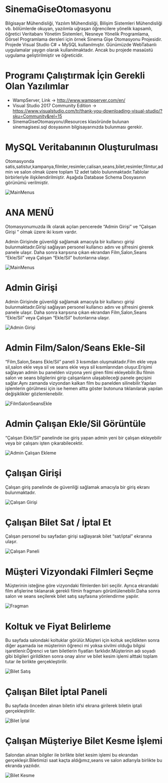 # SinemaGiseOtomasyonu
Bilgisayar Mühendisliği, Yazılım Mühendisliği, Bilişim Sistemleri Mühendisliği vb. bölümlerde okuyan, yazılımla uğraşan öğrencilere yönelik kapsamlı, öğretici Veritabanı Yönetim Sistemleri, Nesneye Yönelik Programlama, Görsel Programlama dersleri için örnek Sinema Gişe Otomasyonu Projesidir. Projede Visual Studio C# + MySQL kullanılmıştır. Günümüzde WebTabanlı uygulamalar yaygın olarak kullanılmaktadır. Ancak bu projede masaüstü uygulama geliştirilmiştir ve öğreticidir.

# Programı Çalıştırmak İçin Gerekli Olan Yazılımlar
- WampServer, Link -> http://www.wampserver.com/en/
- Visual Studio 2017 Community Edition -> https://www.visualstudio.com/tr/thank-you-downloading-visual-studio/?sku=Community&rel=15
- SinemaGiseOtomasyonu\Resources klasöründe bulunan sinemagisesi.sql dosyasının bilgisayarınızda bulunması gerekir.

# MySQL Veritabanının Oluşturulması
Otomasyonda satis,satistur,kampanya,filmler,resimler,calisan,seans,bilet,resimler,filmtur,admin ve salon olmak üzere toplam 12 adet tablo bulunmaktadır.Tablolar birbirleriyle ilişkilendirilmiştir. Aşağıda Database Schema Dosyasının görünümü verilmiştir.


![MainMenus](https://github.com/MCagriCAGLAR/SinemaGiseOtomasyonu/blob/master/veritabani.jpg "Main Menus")


# ANA MENÜ
Otomasyonumuzda ilk olarak açılan pencerede “Admin Girişi” ve “Çalışan Girişi ” olmak üzere iki kısım vardır.

Admin Girişinde güvenliği sağlamak amacıyla bir kullanıcı girişi bulunmaktadır.Girişi sağlayan personel kullanıcı adını ve şifresini girerek panele ulaşır. Daha sonra karşısına çıkan ekrandan Film,Salon,Seans “Ekle/Sil” veya Çalışan “Ekle/Sil” butonlarına ulaşır.


![MainMenus](https://github.com/MCagriCAGLAR/SinemaGiseOtomasyonu/blob/master/AnaMenu.jpg "Main Menus")


# Admin Girişi
Admin Girişinde güvenliği sağlamak amacıyla bir kullanıcı girişi bulunmaktadır.Girişi sağlayan personel kullanıcı adını ve şifresini girerek panele ulaşır. Daha sonra karşısına çıkan ekrandan Film,Salon,Seans “Ekle/Sil” veya Çalışan “Ekle/Sil” butonlarına ulaşır.


![Admin Girişi](https://github.com/MCagriCAGLAR/SinemaGiseOtomasyonu/blob/master/adminGiris.jpg "Admin Girişi")


# Admin Film/Salon/Seans Ekle-Sil
“Film,Salon,Seans Ekle/Sil”  paneli 3 kısımdan oluşmaktadır.Film ekle veya sil,salon ekle veya sil ve seans ekle veya sil kısımlarından oluşur.Erişimi sağlayan admin bu panelden vizyona yeni giren filmi ekleyebilir.Bu filmin salon ve seans bilgilerini girip çalışanların ulaşabileceği panele geçişini sağlar.Aynı zamanda vizyondan kalkan film bu panelden silinebilir.Yapılan işlemlerin görülmesi için ise hemen altta göster butonuna tıklanılarak yapılan değişiklikler gözlemlenebilir.


![FilmSalonSeansEkle](https://github.com/MCagriCAGLAR/SinemaGiseOtomasyonu/blob/master/adminPanel.jpg "FilmSalonSeansEkle")


# Admin Çalışan Ekle/Sil Görüntüle
“Çalışan Ekle/Sil” panelinde ise giriş yapan admin yeni bir çalışan ekleyebilir veya bir çalışanı işten çıkarabilecektir.


![Admin Çalışan Ekleme](https://github.com/MCagriCAGLAR/SinemaGiseOtomasyonu/blob/master/calisanEkle.jpg "Admin Çalışan Ekle/Sil")


# Çalışan Girişi
Çalışan giriş panelinde de güvenliği sağlamak amacıyla bir giriş ekranı bulunmaktadır.


![Çalışan Girişi](https://github.com/MCagriCAGLAR/SinemaGiseOtomasyonu/blob/master/calisanGirisi.jpg "Çalışan Giriş")


# Çalışan Bilet Sat / İptal Et
Çalışan personel bu sayfadan girişi sağlayarak bilet “sat/iptal” ekranına ulaşır. 


![Çalışan Paneli](https://github.com/MCagriCAGLAR/SinemaGiseOtomasyonu/blob/master/biletSatis.jpg "Çalışan Paneli")


# Müşteri Vizyondaki Filmleri Seçme
Müşterinin isteğine göre vizyondaki filmlerden biri seçilir. Ayrıca ekrandaki film afişlerine tıklanarak gerekli filmin fragmanı görüntülenebilir.Daha sonra salon ve seans seçilerek bilet satış sayfasına yönlendirme yapılır.


![Fragman](https://github.com/MCagriCAGLAR/SinemaGiseOtomasyonu/blob/master/fragman.jpg "Fragman")


# Koltuk ve Fiyat Belirleme
Bu sayfada salondaki koltuklar görülür.Müşteri için koltuk seçildikten sonra diğer aşamada ise müşterinin öğrenci mi yoksa sivilmi olduğu bilgisi işaretlenir.Öğrenci ve tam biletlerin fiyatları farklıdır.Müşterinin adı soyadı gibi bilgileri girildikten sonra onay alınır ve bilet kesim işlemi alttaki toplam tutar ile birlikte gerçekleştirilir.


![Bilet Satış](https://github.com/MCagriCAGLAR/SinemaGiseOtomasyonu/blob/master/koltuklar.jpg "Bilet Satış")


# Çalışan Bilet İptal Paneli
Bu sayfada önceden alınan biletin id’si ekrana girilerek biletin iptali gerçekleştirilir.


![Bilet İptal](https://github.com/MCagriCAGLAR/SinemaGiseOtomasyonu/blob/master/biletiptal.jpg "Bilet İptal Sayfası")


# Çalışan Müşteriye Bilet Kesme İşlemi
Salondan alınan bilgiler ile birlikte bilet kesim işlemi bu ekrandan gerçekleşir.Biletimizi saat kaçta aldığımız,seans ve salon adlarıyla birlikte bu ekranda yazılıdır.


![Bilet Kesme](https://github.com/MCagriCAGLAR/SinemaGiseOtomasyonu/blob/master/biletKesme.jpg "Bilet Kesme İşlemleri")



